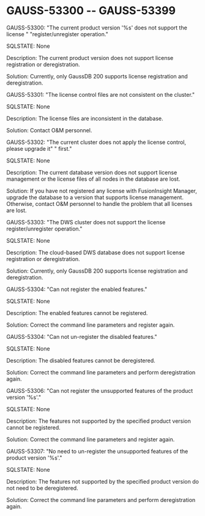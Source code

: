 # GAUSS-53300 -- GAUSS-53399<a name="EN-US_TOPIC_0302073219"></a>

GAUSS-53300: "The current product version '%s' does not support the license "       "register/unregister operation."

SQLSTATE: None

Description: The current product version does not support license registration or deregistration.

Solution: Currently, only GaussDB 200 supports license registration and deregistration.

GAUSS-53301: "The license control files are not consistent on the cluster."

SQLSTATE: None

Description: The license files are inconsistent in the database.

Solution: Contact O&M personnel.

GAUSS-53302: "The current cluster does not apply the license control, please upgrade it"       " first."

SQLSTATE: None

Description: The current database version does not support license management or the license files of all nodes in the database are lost.

Solution: If you have not registered any license with FusionInsight Manager, upgrade the database to a version that supports license management. Otherwise, contact O&M personnel to handle the problem that all licenses are lost.

GAUSS-53303: "The DWS cluster does not support the license register/unregister operation."

SQLSTATE: None

Description: The cloud-based DWS database does not support license registration or deregistration.

Solution: Currently, only GaussDB 200 supports license registration and deregistration.

GAUSS-53304: "Can not register the enabled features."

SQLSTATE: None

Description: The enabled features cannot be registered.

Solution: Correct the command line parameters and register again.

GAUSS-53304: "Can not un-register the disabled features."

SQLSTATE: None

Description: The disabled features cannot be deregistered.

Solution: Correct the command line parameters and perform deregistration again.

GAUSS-53306: "Can not register the unsupported features of the product version '%s'."

SQLSTATE: None

Description: The features not supported by the specified product version cannot be registered.

Solution: Correct the command line parameters and register again.

GAUSS-53307: "No need to un-register the unsupported features of the product version '%s'."

SQLSTATE: None

Description: The features not supported by the specified product version do not need to be deregistered.

Solution: Correct the command line parameters and perform deregistration again.

